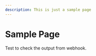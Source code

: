 ```yaml
---
description: This is just a sample page
---
```


# Sample Page

Test to check the output from webhook.

